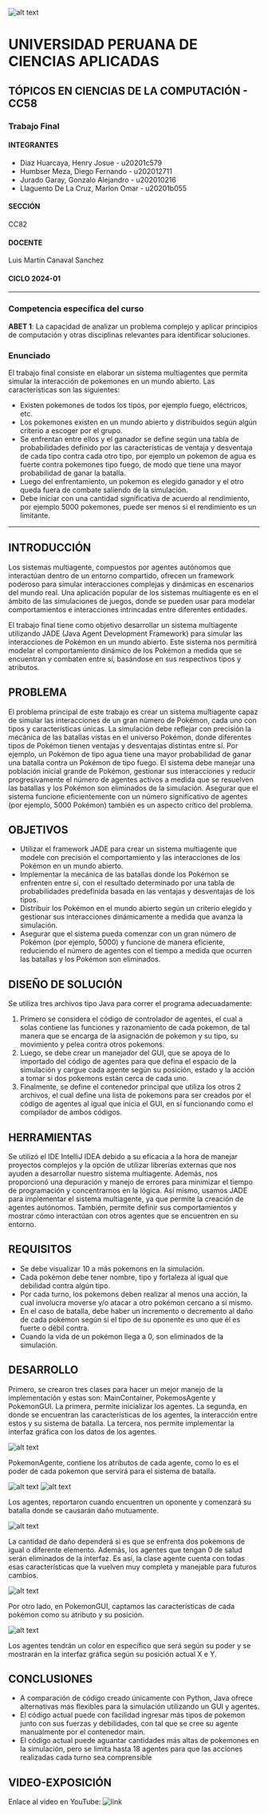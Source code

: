![alt text](https://github.com/MarlonLLaguento/TF-Topicos/blob/main/images/logo_upc.png)
# UNIVERSIDAD PERUANA DE CIENCIAS APLICADAS

## TÓPICOS EN CIENCIAS DE LA COMPUTACIÓN - CC58

### Trabajo Final

#### INTEGRANTES
- Diaz Huarcaya, Henry Josue - u20201c579
- Humbser Meza, Diego Fernando - u202012711
- Jurado Garay, Gonzalo Alejandro - u202010216
- Llaguento De La Cruz, Marlon Omar - u20201b055

#### SECCIÓN
CC82

#### DOCENTE
Luis Martin Canaval Sanchez

#### CICLO 2024-01

---

### Competencia específica del curso
**ABET 1**: La capacidad de analizar un problema complejo y aplicar principios de computación y otras disciplinas relevantes para identificar soluciones.

### Enunciado
El trabajo final consiste en elaborar un sistema multiagentes que permita simular la interacción de pokemones en un mundo abierto. Las características son las siguientes:

- Existen pokemones de todos los tipos, por ejemplo fuego, eléctricos, etc.
- Los pokemones existen en un mundo abierto y distribuidos según algún criterio a escoger por el grupo.
- Se enfrentan entre ellos y el ganador se define según una tabla de probabilidades definido por las características de ventaja y desventaja de cada tipo contra cada otro tipo, por ejemplo un pokemon de agua es fuerte contra pokemones tipo fuego, de modo que tiene una mayor probabilidad de ganar la batalla.
- Luego del enfrentamiento, un pokemon es elegido ganador y el otro queda fuera de combate saliendo de la simulación.
- Debe iniciar con una cantidad significativa de acuerdo al rendimiento, por ejemplo 5000 pokemones, puede ser menos si el rendimiento es un limitante.

---

## INTRODUCCIÓN
Los sistemas multiagente, compuestos por agentes autónomos que interactúan dentro de un entorno compartido, ofrecen un framework poderoso para simular interacciones complejas y dinámicas en escenarios del mundo real. Una aplicación popular de los sistemas multiagente es en el ámbito de las simulaciones de juegos, donde se pueden usar para modelar comportamientos e interacciones intrincadas entre diferentes entidades.

El trabajo final tiene como objetivo desarrollar un sistema multiagente utilizando JADE (Java Agent Development Framework) para simular las interacciones de Pokémon en un mundo abierto. Este sistema nos permitirá modelar el comportamiento dinámico de los Pokémon a medida que se encuentran y combaten entre sí, basándose en sus respectivos tipos y atributos.

## PROBLEMA
El problema principal de este trabajo es crear un sistema multiagente capaz de simular las interacciones de un gran número de Pokémon, cada uno con tipos y características únicas. La simulación debe reflejar con precisión la mecánica de las batallas vistas en el universo Pokémon, donde diferentes tipos de Pokémon tienen ventajas y desventajas distintas entre sí. Por ejemplo, un Pokémon de tipo agua tiene una mayor probabilidad de ganar una batalla contra un Pokémon de tipo fuego. El sistema debe manejar una población inicial grande de Pokémon, gestionar sus interacciones y reducir progresivamente el número de agentes activos a medida que se resuelven las batallas y los Pokémon son eliminados de la simulación. Asegurar que el sistema funcione eficientemente con un número significativo de agentes (por ejemplo, 5000 Pokémon) también es un aspecto crítico del problema.

## OBJETIVOS
- Utilizar el framework JADE para crear un sistema multiagente que modele con precisión el comportamiento y las interacciones de los Pokémon en un mundo abierto.
- Implementar la mecánica de las batallas donde los Pokémon se enfrenten entre sí, con el resultado determinado por una tabla de probabilidades predefinida basada en las ventajas y desventajas de los tipos.
- Distribuir los Pokémon en el mundo abierto según un criterio elegido y gestionar sus interacciones dinámicamente a medida que avanza la simulación.
- Asegurar que el sistema pueda comenzar con un gran número de Pokémon (por ejemplo, 5000) y funcione de manera eficiente, reduciendo el número de agentes con el tiempo a medida que ocurren las batallas y los Pokémon son eliminados.

## DISEÑO DE SOLUCIÓN
Se utiliza tres archivos tipo Java para correr el programa adecuadamente:
1. Primero se considera el código de controlador de agentes, el cual a solas contiene las funciones y razonamiento de cada pokemon, de tal manera que se encarga de la asignación de pokemon y su tipo, su movimiento y pelea contra otros pokemons.
2. Luego, se debe crear un manejador del GUI, que se apoya de lo importado del código de agentes para que defina el espacio de la simulación y cargue cada agente según su posición, estado y la acción a tomar si dos pokemons están cerca de cada uno.
3. Finalmente, se define el contenedor principal que utiliza los otros 2 archivos, el cual define una lista de pokemons para ser creados por el código de agentes al igual que inicia el GUI, en sí funcionando como el compilador de ambos códigos.

## HERRAMIENTAS
Se utilizó el IDE IntelliJ IDEA debido a su eficacia a la hora de manejar proyectos complejos y la opción de utilizar librerías externas que nos ayuden a desarrollar nuestro sistema multiagente. Además, nos proporcionó una depuración y manejo de errores para minimizar el tiempo de programación y concentrarnos en la lógica. Así mismo, usamos JADE para implementar el sistema multiagente, ya que permite la creación de agentes autónomos. También, permite definir sus comportamientos y mostrar cómo interactúan con otros agentes que se encuentren en su entorno.

## REQUISITOS
- Se debe visualizar 10 a más pokemons en la simulación.
- Cada pokémon debe tener nombre, tipo y fortaleza al igual que debilidad contra algún tipo.
- Por cada turno, los pokemons deben realizar al menos una acción, la cual involucra moverse y/o atacar a otro pokémon cercano a sí mismo.
- En el caso de batalla, debe haber un incremento o decremento al daño de cada pokémon según si el tipo de su oponente es uno que él es fuerte o débil contra.
- Cuando la vida de un pokémon llega a 0, son eliminados de la simulación.

## DESARROLLO
Primero, se crearon tres clases para hacer un mejor manejo de la implementación y estas son: MainContainer, PokemosAgente y PokemonGUI. La primera, permite inicializar los agentes. La segunda, en donde se encuentran las características de los agentes, la interacción entre estos y su sistema de batalla. La tercera, nos permite implementar la interfaz gráfica con los datos de los agentes. 

![alt text](https://github.com/MarlonLLaguento/TF-Topicos/blob/main/images/Captura1.png)

PokemonAgente, contiene los atributos de cada agente, como lo es el poder de cada pokemon que servirá para el sistema de batalla.

![alt text](https://github.com/MarlonLLaguento/TF-Topicos/blob/main/images/Captura2.png)
![alt text](https://github.com/MarlonLLaguento/TF-Topicos/blob/main/images/Captura3.png)

Los agentes, reportaron cuando encuentren un oponente y comenzará su batalla donde se causarán daño mutuamente.

![alt text](https://github.com/MarlonLLaguento/TF-Topicos/blob/main/images/Captura4.png)

La cantidad de daño dependerá si es que se enfrenta dos pokemons de igual o diferente elemento. Además, los agentes que tengan 0 de salud serán eliminados de la interfaz. Es así, la clase agente cuenta con todas esas características que la vuelven muy completa y manejable para futuros cambios.

![alt text](https://github.com/MarlonLLaguento/TF-Topicos/blob/main/images/Captura5.png)

Por otro lado, en PokemonGUI, captamos las características de cada pokémon como su atributo y su posición.

![alt text](https://github.com/MarlonLLaguento/TF-Topicos/blob/main/images/Captura6.png)

Los agentes tendrán un color en específico que será según su poder y se mostrarán en la interfaz gráfica según su posición actual X e Y. 

## CONCLUSIONES
- A comparación de código creado únicamente con Python, Java ofrece alternativas más flexibles para la simulación utilizando un GUI y agentes.
- El código actual puede con facilidad ingresar más tipos de pokemon junto con sus fuerzas y debilidades, con tal que se cree su agente manualmente por el contenedor main.
- El código actual puede aguantar cantidades más altas de pokemones en la simulación, pero se limita hasta 18 agentes para que las acciones realizadas cada turno sea comprensible

## VIDEO-EXPOSICIÓN
Enlace al video en YouTube: ![link](https://youtu.be/bC21HgwcYoI)
